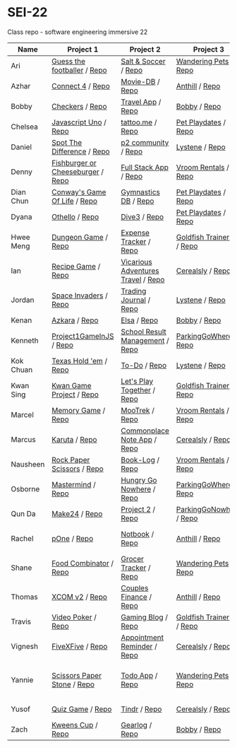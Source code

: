 # SEI-22

Class repo - software engineering immersive 22

| Name | Project 1 | Project 2 | Project 3 | Project 4 |
| ---- | --------- |---------- | --------- | --------- |
|Ari|[Guess the footballer](https://arindamc14.github.io/Project-1-Guess-the-footballer/) / [Repo](https://github.com/arindamc14/Project-1-Guess-the-footballer)|[Salt & Soccer](https://salty-journey-78398.herokuapp.com/) / [Repo](https://github.com/arindamc14/Unit-2-Project)|[Wandering Pets](https://wandering-pets.herokuapp.com/) / [Repo](https://github.com/arindamc14/Unit3-Project)|-|
|Azhar|[Connect 4](https://mdazharaw.github.io/connect-four/) / [Repo](https://github.com/mdazharaw/connect-four)|[Movie-DB](https://watcher-db.herokuapp.com/) / [Repo](https://github.com/mdazharaw/movie-db)|[Anthill](https://anthill-sei22.herokuapp.com/) / [Repo](https://github.com/Rachelik/anthill)|-|
|Bobby|[Checkers](https://bobbykwong.github.io/checkers_game/) / [Repo](https://github.com/bobbykwong/checkers_game)|[Travel App](https://bobbytravel-app.herokuapp.com/) / [Repo](https://github.com/bobbykwong/travel_app)|[Bobby](https://www.bobby-app.ga/) / [Repo](https://github.com/sei22-project/bobby)|-|
|Chelsea|[Javascript Uno](https://chelsejw.github.io/javascript-uno/) / [Repo](https://github.com/chelsejw/javascript-uno)|[tattoo.me](https://stormy-chamber-08015.herokuapp.com/) / [Repo](https://github.com/chelsejw/tattoo-me)|[Pet Playdates](http://pet-playdates.herokuapp.com/) / [Repo](https://github.com/dyanawu/sei-proj-petplaydates/)|-|
|Daniel|[Spot The Difference](https://dannst.github.io/dans-spot-the-difference/) / [Repo](https://github.com/dannst/dans-spot-the-difference)|[p2 community](https://serene-eyrie-72116.herokuapp.com/) / [Repo](https://github.com/dannst/p2)|[Lystene](https://lystene.herokuapp.com/) / [Repo](https://github.com/jordanswp/project_3)|-|
|Denny|[Fishburger or Cheeseburger](https://dennywithane.github.io/SEI-22-Create-Your-Game/) / [Repo](https://github.com/DennyWithAnE/SEI-22-Create-Your-Game)|[Full Stack App](https://mighty-thicket-63785.herokuapp.com/games) / [Repo](https://github.com/DennyWithAnE/Building-Your-First-Full-Stack-Application)|[Vroom Rentals](https://vroomvrentals.herokuapp.com/) / [Repo](https://github.com/Nausheen-S/Vroom-Vrentals)|[Vow Me](https://vowme.herokuapp.com/) / [Repo](https://github.com/Nausheen-S/Vow-Me)|
|Dian Chun|[Conway's Game Of Life](https://wickker.github.io/project1-game/) / [Repo](https://github.com/wickker/project1-game)|[Gymnastics DB](https://gentle-castle-21661.herokuapp.com/) / [Repo](https://github.com/wickker/project2)|[Pet Playdates](http://pet-playdates.herokuapp.com/) / [Repo](https://github.com/dyanawu/sei-proj-petplaydates/)|-|
|Dyana|[Othello](https://dyanawu.github.io/sei-proj-othello/) / [Repo](https://github.com/dyanawu/sei-proj-othello)|[Dive3](https://dive3.herokuapp.com/) / [Repo](https://github.com/dyanawu/sei-proj-dive3)|[Pet Playdates](http://pet-playdates.herokuapp.com/) / [Repo](https://github.com/dyanawu/sei-proj-petplaydates/)|-|
|Hwee Meng|[Dungeon Game](https://hweemeng.github.io/project-1/) / [Repo](https://github.com/HweeMeng/project-1)|[Expense Tracker](https://murmuring-dusk-34398.herokuapp.com/) / [Repo](https://github.com/HweeMeng/project-2)|[Goldfish Trainerds](https://goldfish-trainerds.herokuapp.com/) / [Repo](https://github.com/kwansing14/Goldfish-Training-Project)|[Travinary](https://travinary.herokuapp.com/) / [Repo](https://github.com/HweeMeng/project-4)|
|Ian|[Recipe Game](https://ianshalom.github.io/sei22-Project1/) / [Repo](https://github.com/ianshalom/sei22-Project1)|[Vicarious Adventures Travel](https://frozen-basin-38753.herokuapp.com/) / [Repo](https://github.com/ianshalom/sei-project-2)|[Cerealsly](https://cerealsly.herokuapp.com/) / [Repo](https://github.com/ianshalom/cerealsly)|-|
|Jordan|[Space Invaders](https://jordanswp.github.io/SEI-22-Project-1-Space-Invaders/) / [Repo](https://github.com/jordanswp/SEI-22-Project-1-Space-Invaders)|[Trading Journal](https://fathomless-gorge-64839.herokuapp.com/) / [Repo](https://github.com/jordanswp/SEI-22-Project-2-Trading-Journal)|[Lystene](https://lystene.herokuapp.com/) / [Repo](https://github.com/jordanswp/project_3)|-|
|Kenan|[Azkara](https://dev-seahouse.github.io/akzara_game/) / [Repo](https://github.com/dev-seahouse/akzara_game)|[Elsa](https://elsado.herokuapp.com/) / [Repo](https://github.com/dev-seahouse/elsa)|[Bobby](https://github.com/sei22-project/bobby) / [Repo](https://www.bobby-app.ga/)|-|
|Kenneth|[Project1GameInJS](https://kenneththesheep.github.io/Project1GameInJS/) / [Repo](https://github.com/kenneththesheep/Project1GameInJS)|[School Result Management](https://arcane-woodland-24410.herokuapp.com/) / [Repo](https://github.com/kenneththesheep/project2_schoolResultManagement)|[ParkingGoWhere](https://shinracarpark.herokuapp.com/) / [Repo](https://github.com/qundax/sei-22-project3)|-|
|Kok Chuan|[Texas Hold 'em](https://kokchuantan.github.io/kokchuan-project1/) / [Repo](https://github.com/kokchuantan/kokchuan-project1)|[To-Do](https://dry-sierra-09611.herokuapp.com/) / [Repo](https://github.com/kokchuantan/Project-2)|[Lystene](https://lystene.herokuapp.com/) / [Repo](https://github.com/jordanswp/project_3)|-|
|Kwan Sing|[Kwan Game Project](https://kwansing14.github.io/Kwan-game-project/) / [Repo](https://github.com/kwansing14/Kwan-game-project)|[Let's Play Together](https://pacific-plains-29775.herokuapp.com/) / [Repo](https://github.com/kwansing14/project-2)|[Goldfish Trainers](https://goldfish-trainerds.herokuapp.com/) / [Repo](https://github.com/kwansing14/Goldfish-Training-Project)|-|
|Marcel|[Memory Game](https://marcelchia.github.io/MEMORY-GAME/) / [Repo](https://github.com/Marcelchia/MEMORY-GAME)|[MooTrek](https://afternoon-garden-34000.herokuapp.com/) / [Repo](https://github.com/Marcelchia/Project2)|[Vroom Rentals](https://vroomvrentals.herokuapp.com/) / [Repo](https://github.com/Nausheen-S/Vroom-Vrentals)|-|
|Marcus|[Karuta](https://marctanyh.github.io/Marcus-Project-1-Karuta/) / [Repo](https://github.com/marctanyh/Marcus-Project-1-Karuta)|[Commonplace Note App](https://gentle-lake-76725.herokuapp.com/login) / [Repo](https://github.com/marctanyh/Marcus-Project2)|[Cerealsly](https://cerealsly.herokuapp.com/) / [Repo](https://github.com/ianshalom/cerealsly)|-|
|Nausheen|[Rock Paper Scissors](https://nausheen-s.github.io/ROCK_PAPER_SCISSORS/) / [Repo](https://github.com/Nausheen-S/ROCK_PAPER_SCISSORS/)|[Book-Log](https://immense-ravine-85758.herokuapp.com/) / [Repo](https://github.com/Nausheen-S/BOOK-LOG)|[Vroom Rentals](https://vroomvrentals.herokuapp.com/) / [Repo](https://github.com/Nausheen-S/Vroom-Vrentals)|-|
|Osborne|[Mastermind](https://osbornechan.github.io/mastermind/) / [Repo](https://github.com/osbornechan/mastermind)|[Hungry Go Nowhere](https://hungry-go-nowhere.herokuapp.com/) / [Repo](https://github.com/osbornechan/hungry-go-nowhere)|[ParkingGoWhere](https://shinracarpark.herokuapp.com/) / [Repo](https://github.com/qundax/sei-22-project3)|-|
|Qun Da|[Make24](https://qundax.github.io/sei-22-project1) / [Repo](https://github.com/qundax/sei-22-project1)|[Project 2](https://young-citadel-96621.herokuapp.com/) / [Repo](https://github.com/qundax/sei-22-project2)|[ParkingGoNowhere](https://shinracarpark.herokuapp.com/) / [Repo](https://github.com/qundax/sei-22-project3)|-|
|Rachel|[pOne](https://rachelik.github.io/pOne/) / [Repo](https://github.com/Rachelik/pOne)|[Notbook](https://notbook.herokuapp.com/category) / [Repo](https://github.com/Rachelik/pTwo)|[Anthill](https://anthill-sei22.herokuapp.com/) / [Repo](https://github.com/Rachelik/anthill)|[Med Helper](https://med-helper.herokuapp.com/) / [Repo](https://github.com/Rachelik/med-helper)|
|Shane|[Food Combinator](https://readyhash.github.io/FoodCombinator/) / [Repo](https://github.com/ReadyHash/FoodCombinator)|[Grocer Tracker](https://grocer-tracker.herokuapp.com/home) / [Repo](https://github.com/ReadyHash/GA-project-2)|[Wandering Pets](https://wandering-pets.herokuapp.com/) / [Repo](https://github.com/arindamc14/Unit3-Project)|-|
|Thomas|[XCOM v2](https://thomasoh92.github.io/project-1-XCOM-v2/) / [Repo](https://github.com/ThomasOh92/project-1-XCOM-v2)|[Couples Finance](https://boiling-beach-26217.herokuapp.com/) / [Repo](https://github.com/ThomasOh92/couples-finance)|[Anthill](https://anthill-sei22.herokuapp.com/) / [Repo](https://github.com/Rachelik/anthill)|[WorkBx](https://workbx.herokuapp.com/) / [Repo](https://github.com/ThomasOh92/workbx)|
|Travis|[Video Poker](https://travisenquiry.github.io/sei22-poker-game/) / [Repo](https://github.com/Travisenquiry/sei22-poker-game)|[Gaming Blog](https://whispering-beyond-66555.herokuapp.com/) / [Repo](https://github.com/Travisenquiry/SEI22-Games-Blog)|[Goldfish Trainerds](https://goldfish-trainerds.herokuapp.com/) / [Repo](https://github.com/kwansing14/Goldfish-Training-Project)|-|
|Vignesh|[FiveXFive](https://vigbit.github.io/SEI-project-1/) / [Repo](https://github.com/vigbit/SEI-project-1)|[Appointment Reminder](https://quiet-cove-31058.herokuapp.com/profile/home) / [Repo](https://github.com/vigbit/SEI-project-2)|[Cerealsly](https://cerealsly.herokuapp.com/) / [Repo](https://github.com/ianshalom/cerealsly)|-|
|Yannie|[Scissors Paper Stone](https://yannieyeung.github.io/SEI-Project1-ScissorsPaperStone/) / [Repo](https://github.com/yannieyeung/SEI-Project1-ScissorsPaperStone)|[Todo App](https://obscure-bayou-72239.herokuapp.com/login) / [Repo](https://github.com/yannieyeung/SEI-Project2-Todo_App)|[Wandering Pets](https://wandering-pets.herokuapp.com/) / [Repo](https://github.com/arindamc14/Unit3-Project)|[Design Share App](https://design-share-app.herokuapp.com/) / [Repo](https://github.com/yannieyeung/SEI-Project4-Design-sharing-App#sei-project4-design-sharing-app)|
|Yusof|[Quiz Game](https://yusofgotboudine.github.io/Quiz-Game/) / [Repo](https://github.com/YusofGotboudine/Quiz-Game)|[Tindr](https://fierce-castle-72353.herokuapp.com/index) / [Repo](https://github.com/YusofGotboudine/Tindr)|[Cerealsly](https://cerealsly.herokuapp.com/) / [Repo](https://github.com/ianshalom/cerealsly)|[Swapr](https://swapr2.herokuapp.com/) / [Repo](https://github.com/YusofGotboudine/Swapr2)|
|Zach|[Kweens Cup](https://zachariahchow.github.io/unit-1-project-Kweens-Cup/) / [Repo](https://github.com/zachariahchow/unit-1-project-Kweens-Cup)|[Gearlog](http://www.gearlog.ga/) / [Repo](https://github.com/zachariahchow/unit-2-project)|[Bobby](https://www.bobby-app.ga/) / [Repo](https://github.com/sei22-project/bobby)|-|
